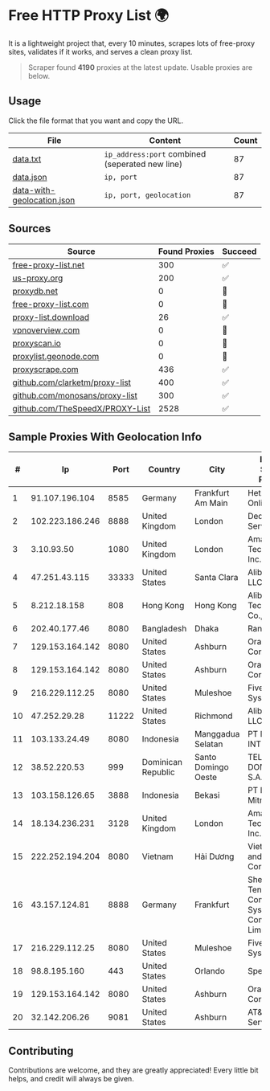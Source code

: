 
# Free HTTP Proxy List 🌍

It is a lightweight project that, every 10 minutes, scrapes lots of free-proxy sites, validates if it works, and serves a clean proxy list.


> Scraper found **4190** proxies at the latest update. Usable proxies are below.

## Usage

Click the file format that you want and copy the URL.


|File|Content|Count|
|----|-------|-----|
|[data.txt](https://raw.githubusercontent.com/themiralay/Proxy-List-World/master/data.txt)|`ip_address:port` combined (seperated new line)|87|
|[data.json](https://raw.githubusercontent.com/themiralay/Proxy-List-World/master/data.json)|`ip, port`|87|
|[data-with-geolocation.json](https://raw.githubusercontent.com/themiralay/Proxy-List-World/master/data-with-geolocation.json)|`ip, port, geolocation`|87|

## Sources

|Source|Found Proxies|Succeed|
|------|-------------|-------|
|[free-proxy-list.net](https://free-proxy-list.net)|300|✅|
|[us-proxy.org](https://www.us-proxy.org)|200|✅|
|[proxydb.net](http://proxydb.net)|0|🚫|
|[free-proxy-list.com](https://free-proxy-list.com/?page=&port=&type%5B%5D=http&type%5B%5D=https&up_time=0&search=Search)|0|🚫|
|[proxy-list.download](https://www.proxy-list.download/HTTP)|26|✅|
|[vpnoverview.com](https://vpnoverview.com/privacy/anonymous-browsing/free-proxy-servers)|0|🚫|
|[proxyscan.io](https://www.proxyscan.io)|0|🚫|
|[proxylist.geonode.com](https://proxylist.geonode.com/api/proxy-list?limit=300&page=1&sort_by=lastChecked&sort_type=desc&protocols=http,https)|0|🚫|
|[proxyscrape.com](https://api.proxyscrape.com/v2/?request=displayproxies&protocol=http&timeout=10000&country=all&ssl=all&anonymity=all)|436|✅|
|[github.com/clarketm/proxy-list](https://raw.githubusercontent.com/clarketm/proxy-list/master/proxy-list-raw.txt)|400|✅|
|[github.com/monosans/proxy-list](https://raw.githubusercontent.com/monosans/proxy-list/main/proxies/http.txt)|300|✅|
|[github.com/TheSpeedX/PROXY-List](https://raw.githubusercontent.com/TheSpeedX/PROXY-List/master/http.txt)|2528|✅|


## Sample Proxies With Geolocation Info

|#|Ip|Port|Country|City|Internet Service Provider|
|-|--|----|-------|----|-------------------------|
|1|91.107.196.104|8585|Germany|Frankfurt Am Main|Hetzner Online AG|
|2|102.223.186.246|8888|United Kingdom|London|Dedicated Servers|
|3|3.10.93.50|1080|United Kingdom|London|Amazon Technologies Inc.|
|4|47.251.43.115|33333|United States|Santa Clara|Alibaba Cloud LLC|
|5|8.212.18.158|808|Hong Kong|Hong Kong|Alibaba (US) Technology Co., Ltd.|
|6|202.40.177.46|8080|Bangladesh|Dhaka|Ranks ITT|
|7|129.153.164.142|8080|United States|Ashburn|Oracle Corporation|
|8|129.153.164.142|8080|United States|Ashburn|Oracle Corporation|
|9|216.229.112.25|8080|United States|Muleshoe|Five Area Systems, LLC|
|10|47.252.29.28|11222|United States|Richmond|Alibaba.com LLC|
|11|103.133.24.49|8080|Indonesia|Manggadua Selatan|PT PHATRIA INTI PERSADA|
|12|38.52.220.53|999|Dominican Republic|Santo Domingo Oeste|TELECABLE DOMINICANO, S.A.|
|13|103.158.126.65|3888|Indonesia|Bekasi|PT Maxindo Mitra Solusi|
|14|18.134.236.231|3128|United Kingdom|London|Amazon Technologies Inc.|
|15|222.252.194.204|8080|Vietnam|Hải Dương|VietNam Post and Telecom Corporation|
|16|43.157.124.81|8888|Germany|Frankfurt|Shenzhen Tencent Computer Systems Company Limited|
|17|216.229.112.25|8080|United States|Muleshoe|Five Area Systems, LLC|
|18|98.8.195.160|443|United States|Orlando|Spectrum|
|19|129.153.164.142|8080|United States|Ashburn|Oracle Corporation|
|20|32.142.206.26|9081|United States|Ashburn|AT&T Services, Inc.|



## Contributing

Contributions are welcome, and they are greatly appreciated! Every
little bit helps, and credit will always be given.


